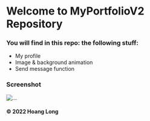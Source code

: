 # Welcome to MyPortfolioV2 Repository
### You will find in this repo: the following stuff:
* My profile
* Image & background animation
* Send message function

### Screenshot
![...](https://github.com/vnracingboy/MyPortfolioV2/blob/master/img/Capture1.PNG)

#### © 2022 Hoang Long

